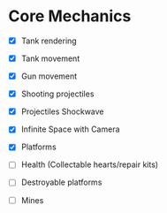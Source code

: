 # Core Mechanics

- [x] Tank rendering
- [x] Tank movement
- [x] Gun movement
- [x] Shooting projectiles
- [x] Projectiles Shockwave

- [x] Infinite Space with Camera
- [x] Platforms
- [ ] Health (Collectable hearts/repair kits)

- [ ] Destroyable platforms
- [ ] Mines
